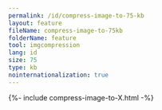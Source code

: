 ```yaml
---
permalink: /id/compress-image-to-75-kb
layout: feature
fileName: compress-image-to-75kb
folderName: feature
tool: imgcompression
lang: id
size: 75
type: kb
nointernationalization: true
---
```

{%- include compress-image-to-X.html -%}       
